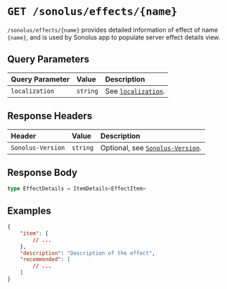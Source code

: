 # `GET /sonolus/effects/{name}`

`/sonolus/effects/{name}` provides detailed information of effect of name `{name}`, and is used by Sonolus app to populate server effect details view.

## Query Parameters

| Query Parameter | Value    | Description                                                |
| :-------------- | :------- | :--------------------------------------------------------- |
| `localization`  | `string` | See [`localization`](../query-parameters/localization.md). |

## Response Headers

| Header            | Value    | Description                                                       |
| :---------------- | :------- | :---------------------------------------------------------------- |
| `Sonolus-Version` | `string` | Optional, see [`Sonolus-Version`](../headers/sonolus-version.md). |

## Response Body

```ts
type EffectDetails = ItemDetails<EffectItem>
```

## Examples

```json
{
    "item": {
        // ...
    },
    "description": "Description of the effect",
    "recommended": [
        // ...
    ]
}
```
